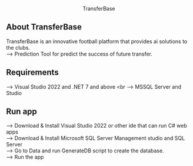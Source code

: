 ﻿<p align="center">TransferBase</p>

## About TransferBase
TransferBase is an innovative football platform that provides ai solutions to the clubs. <br>
--> Prediction Tool for predict the success of future transfer.

## Requirements
--> Visual Studio 2022 and .NET 7 and above <br
--> MSSQL Server and Studio

## Run app
--> Download & Install Visual Studio 2022 or other ide that can run C# web apps <br>
--> Download & Install Microsoft SQL Server Management studio and SQL Server <br>
--> Go to Data and run GenerateDB script to create the database. <br>
--> Run the app
